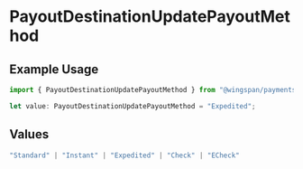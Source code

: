 # PayoutDestinationUpdatePayoutMethod

## Example Usage

```typescript
import { PayoutDestinationUpdatePayoutMethod } from "@wingspan/payments/sdk/models/shared";

let value: PayoutDestinationUpdatePayoutMethod = "Expedited";
```

## Values

```typescript
"Standard" | "Instant" | "Expedited" | "Check" | "ECheck"
```